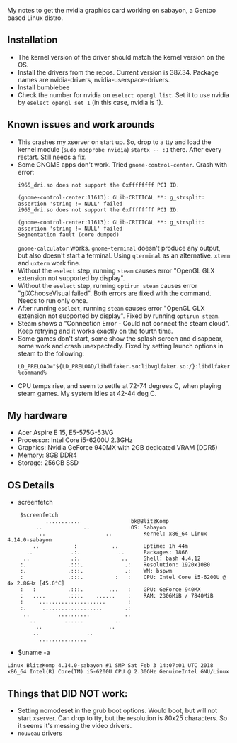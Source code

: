 My notes to get the nvidia graphics card working on sabayon, a Gentoo based
Linux distro. 

## Installation
* The kernel version of the driver should match the kernel version on the OS.
* Install the drivers from the repos. Current version is 387.34. Package names
  are nvidia-drivers, nvidia-userspace-drivers. 
* Install bumblebee
* Check the number for nvidia on `eselect opengl list`. Set it to use nvidia by
  `eselect opengl set 1` (in this case, nvidia is 1). 


## Known issues and work arounds
* This crashes my xserver on start up. So, drop to a tty and load the kernel
  module (`sudo modprobe nvidia`) `startx -- :1` there. After every restart.
  Still needs a fix. 
* Some GNOME apps don't work. Tried `gnome-control-center`. Crash with error:
	```
	i965_dri.so does not support the 0xffffffff PCI ID.

	(gnome-control-center:11613): GLib-CRITICAL **: g_strsplit: assertion 'string != NULL' failed
	i965_dri.so does not support the 0xffffffff PCI ID.

	(gnome-control-center:11613): GLib-CRITICAL **: g_strsplit: assertion 'string != NULL' failed
	Segmentation fault (core dumped)
	```
  `gnome-calculator` works. `gnome-terminal` doesn't produce any output, but
  also doesn't start a terminal. Using `qterminal` as an alternative. `xterm`
  and `uxterm` work fine.
* Without the `eselect` step, running `steam` causes error "OpenGL GLX
  extension not supported by display".  
* Without the `eselect` step, running `optirun steam` causes error
  "glXChooseVisual failed". Both errors are fixed with the command. Needs to
  run only once. 
* After running `eselect`, running `steam` causes error "OpenGL GLX extension
  not supported by display". Fixed by running `optirun steam`.
* Steam shows a "Connection Error - Could not connect the steam cloud". Keep
  retrying and it works exactly on the fourth time. 
* Some games don't start, some show the splash screen and disappear, some work
  and crash unexpectedly. Fixed by setting launch options in steam to the
  following:
    ```shell
    LD_PRELOAD="${LD_PRELOAD/libdlfaker.so:libvglfaker.so:/}:libdlfaker.so:libvglfaker.so" %command%
    ```
* CPU temps rise, and seem to settle at 72-74 degrees C, when playing steam
  games. My system idles at 42-44 deg C.

## My hardware
* Acer Aspire E 15, E5-575G-53VG
* Processor: Intel Core i5-6200U 2.3GHz
* Graphics: Nvidia GeForce 940MX with 2GB dedicated VRAM (DDR5)
* Memory: 8GB DDR4
* Storage: 256GB SSD

## OS Details
* screenfetch
```shell
	$screenfetch 
		    ...........                bk@BlitzKomp
		 ..             ..             OS: Sabayon 
	      ..                   ..          Kernel: x86_64 Linux 4.14.0-sabayon
	    ..           :           ..        Uptime: 1h 44m
	  ..            .:.            ..      Packages: 1866
	 ..             .:.             ..     Shell: bash 4.4.12
	:.             .:::.             .:    Resolution: 1920x1080
	:.             .:::.             .:    WM: bspwm
	:              .:::.          :   :    CPU: Intel Core i5-6200U @ 4x 2.8GHz [45.0°C]
	:   :          .:::.        ...   :    GPU: GeForce 940MX
	:   ....       .:::.    ......    :    RAM: 2306MiB / 7840MiB
	:     .....................       :   
	:.     ...................       .:   
	 ..         ..........           ..   
	   ..         ......          ..      
	     ..                     ..        
		..               ..           
		  ...............             
```

* $uname -a
```
Linux BlitzKomp 4.14.0-sabayon #1 SMP Sat Feb 3 14:07:01 UTC 2018 x86_64 Intel(R) Core(TM) i5-6200U CPU @ 2.30GHz GenuineIntel GNU/Linux
```

## Things that DID NOT work:
* Setting nomodeset in the grub boot options. Would boot, but will not start
  xserver. Can drop to tty, but the resolution is 80x25 characters. So it seems
  it's messing the video drivers.
* `nouveau` drivers


